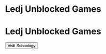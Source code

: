 <!DOCTYPE html>
<html>
<head>
</head>
<body>
  <h1>Ledj Unblocked Games</h1>
  <!-- Add your game content here -->
</body>
</html>



<!DOCTYPE html>
<html>
<head>
</head>
<body>
  <h1>Ledj Unblocked Games</h1>
  <a href="https://mnps.schoology.com/"><button>Visit Schoology</button></a>
  <!-- Add your game content here -->
</body>
</html>
